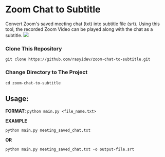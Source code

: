 # Zoom Chat to Subtitle
Convert Zoom's saved meeting chat (txt) into subtitle file (srt). Using this tool, the recorded Zoom Video can be played along with the chat as a subtitle.
![](https://raw.githubusercontent.com/rasyidev/zoom-chat-to-subtitle/main/demo-zoom-chat-to-subtitle.gif)

### Clone This Repository

```
git clone https://github.com/rasyidev/zoom-chat-to-subtitle.git
```

### Change Directory to The Project
```
cd zoom-chat-to-subtitle
```


## Usage:
**FORMAT**: `python main.py <file_name.txt>`

**EXAMPLE**
```
python main.py meeting_saved_chat.txt
```
**OR**
```
python main.py meeting_saved_chat.txt -o output-file.srt
```


